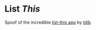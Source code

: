 # List *This*
Spoof of the incredible [list-this app](https://github.com/tdib/listthis) by [tdib](https://github.com/tdib)
